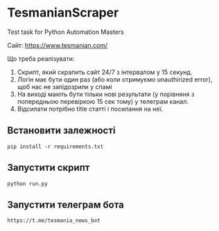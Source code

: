 # TesmanianScraper
Test task for Python Automation Masters

Сайт: https://www.tesmanian.com/

Що треба реалізувати:

1. Скрипт, який скрапить сайт 24/7 з інтервалом у 15 секунд.
2. Логін має бути один раз (або коли отримуємо unauthirized error), щоб нас не запідозрили у спамі
3. На виході мають бути тільки нові результати (у порівняня з попередньою перевіркою 15 сек тому) у телеграм канал.
4. Відсилати потрібно title статті і посилання на неї.


## Встановити залежності 
```pip install -r requirements.txt```


## Запустити скрипт 
```python run.py```

## Запустити телеграм бота
```https://t.me/tesmania_news_bot```

